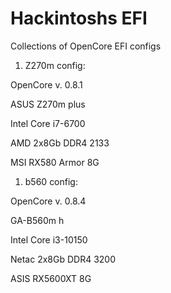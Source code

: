 # Hackintoshs EFI
Collections of OpenCore EFI configs

1. Z270m config:

OpenCore v. 0.8.1

ASUS Z270m plus 

Intel Core i7-6700

AMD 2x8Gb DDR4 2133 

MSI RX580 Armor 8G


1. b560 config:

OpenCore v. 0.8.4

GA-B560m h 

Intel Core i3-10150

Netac 2x8Gb DDR4 3200 

ASIS RX5600XT 8G